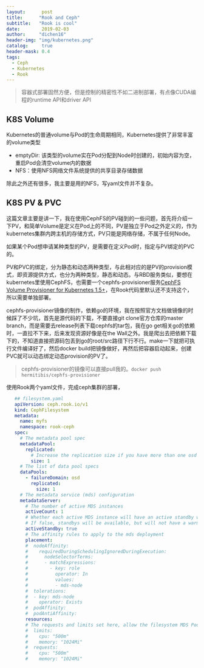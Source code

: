 ```yaml
---
layout:      post
title:      "Rook and Ceph"
subtitle:   "Rook is cool"
date:        2019-02-03
author:     "dichen16"
header-img: "img/kubernetes.png"
catalog:     true
header-mask: 0.4
tags:
  - Ceph
  - Kubernetes
  - Rook
---
```


> 容器式部署固然方便，但是控制的精密性不如二进制部署，有点像CUDA编程的runtime API和driver API

## K8S Volume

Kubernetes的普通volume与Pod的生命周期相同，Kubernetes提供了非常丰富的volume类型

- emptyDir: 该类型的volume实在Pod分配到Node时创建的，初始内容为空，重启Pod会清空volume内的数据
- NFS：使用NFS网络文件系统提供的共享目录存储数据

除此之外还有很多，我主要是用的NFS，写yaml文件并不复杂。

## K8S PV & PVC

这篇文章主要是讲一下，我在使用CephFS的PV碰到的一些问题，首先将介绍一下PV，和简单Volume是定义在Pod上的不同，PV是独立于Pod之外定义的，作为kubernetes集群内跨主机的存储方式，PV只能是网络存储，不属于任何Node。

如果某个Pod想申请某种类型的PV，是需要在定义Pod时，指定与PV绑定的PVC的。

PV和PVC的绑定，分为静态和动态两种类型，与此相对应的是PV的provision模式，即资源提供方式，也分为两种类型，静态和动态。与RBD服务类似，要想在kubernetes里使用CephFS，也需要一个cephfs-provisioner服务[CephFS Volume Provisioner for Kubernetes 1.5+](https://github.com/kubernetes-incubator/external-storage/tree/master/ceph/cephfs)，在Rook代码里默认还不支持这个，所以需要单独部署。

cephfs-provisioner镜像的制作，依赖go的环境，我在按照官方文档做镜像的时候踩了不少坑，首先是源代码的下载，不要直接git clone官方仓库的master branch，而是需要去release列表下载cephfs的tar包，我在go get相关go的依赖时，一直拉不下来，后来发现资源好像是在the Wall之外。我是爬出去把依赖下载下的，不知道直接把源码包丢到go的root/src路径下行不行。make一下就把可执行文件编译好了，然后docker build把镜像做好，再然后把容器启动起来，创建PVC就可以动态绑定动态provision的PV了。

> cephfs-provisioner的镜像可以直接pull我的。`docker push hermitibis/cephfs-provisioner`

使用Rook两个yaml文件，完成ceph集群的部署，

```yaml
   ## filesystem.yaml
   apiVersion: ceph.rook.io/v1
   kind: CephFilesystem
   metadata:
     name: myfs
     namespace: rook-ceph
   spec:
     # The metadata pool spec
     metadataPool:
       replicated:
         # Increase the replication size if you have more than one osd
         size: 1
     # The list of data pool specs
     dataPools:
       - failureDomain: osd
         replicated:
           size: 1
     # The metadata service (mds) configuration
     metadataServer:
       # The number of active MDS instances
       activeCount: 1
       # Whether each active MDS instance will have an active standby with a warm metadata cache for faster failover.
       # If false, standbys will be available, but will not have a warm cache.
       activeStandby: true
       # The affinity rules to apply to the mds deployment
       placement:
       #  nodeAffinity:
       #    requiredDuringSchedulingIgnoredDuringExecution:
       #      nodeSelectorTerms:
       #      - matchExpressions:
       #        - key: role
       #          operator: In
       #          values:
       #          - mds-node
       #  tolerations:
       #  - key: mds-node
       #    operator: Exists
       #  podAffinity:
       #  podAntiAffinity:
       resources:
       # The requests and limits set here, allow the filesystem MDS Pod(s) to use half of one CPU core and 1 gigabyte of memory
       #  limits:
       #    cpu: "500m"
       #    memory: "1024Mi"
       #  requests:
       #    cpu: "500m"
       #    memory: "1024Mi"
   ```

